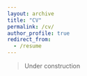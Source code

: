 ```yaml
---
layout: archive
title: "CV"
permalink: /cv/
author_profile: true
redirect_from:
  - /resume
---
```

> Under construction 

